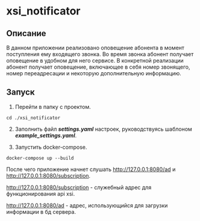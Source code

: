# xsi_notificator

## Описание
В данном приложении реализовано оповещение абонента в момент поступления 
ему входящего звонка. 
Во время звонка абонент получает оповещение в удобном для него сервисе. 
В конкретной реализации абонент получает оповещение, включающее в себя номер 
звонящего, номер переадресации и некоторую дополнительную информацию.

## Запуск

1. Перейти в папку с проектом.

`cd ./xsi_notificator`

2. Заполнить файл **_settings.yaml_** настроек, руководствуясь шаблоном _**example_settings.yaml**_.

3. Запустить docker-compose.

`docker-compose up --build`

После чего приложение начнет слушать http://127.0.0.1:8080/ad 
и http://127.0.0.1:8080/subscription.

http://127.0.0.1:8080/subscription - служебный адрес для функционирования
api xsi.

http://127.0.0.1:8080/ad - адрес, использующийся для загрузки информации 
в бд сервера.
